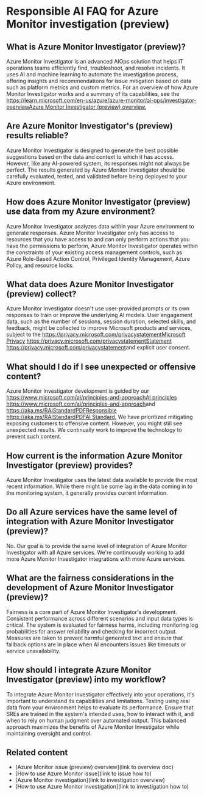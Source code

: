 # Responsible AI FAQ for Azure Monitor investigation (preview)

## What is Azure Monitor Investigator (preview)?

Azure Monitor Investigator is an advanced AIOps solution that helps IT operations teams efficiently find, troubleshoot, and resolve incidents. It uses AI and machine learning to automate the investigation process, offering insights and recommendations for issue mitigation based on data such as platform metrics and custom metrics. For an overview of how Azure Monitor Investigator works and a summary of its capabilities, see the <https://learn.microsoft.com/en-us/azure/azure-monitor/ai-ops/investigator-overview>[Azure Monitor Investigator (preview) overview](https://learn.microsoft.com/en-us/azure/azure-monitor/ai-ops/investigator-overview)[.](https://learn.microsoft.com/en-us/azure/azure-monitor/ai-ops/investigator-overview)

## Are Azure Monitor Investigator's (preview) results reliable?

Azure Monitor Investigator is designed to generate the best possible suggestions based on the data and context to which it has access. However, like any AI-powered system, its responses might not always be perfect. The results generated by Azure Monitor Investigator should be carefully evaluated, tested, and validated before being deployed to your Azure environment.

## How does Azure Monitor Investigator (preview) use data from my Azure environment?

Azure Monitor Investigator analyzes data within your Azure environment to generate responses. Azure Monitor Investigator only has access to resources that you have access to and can only perform actions that you have the permissions to perform, Azure Monitor Investigator operates within the constraints of your existing access management controls, such as Azure Role-Based Action Control, Privileged Identity Management, Azure Policy, and resource locks.

## What data does Azure Monitor Investigator (preview) collect?

Azure Monitor Investigator doesn't use user-provided prompts or its own responses to train or improve the underlying AI models. User engagement data, such as the number of sessions, session duration, selected skills, and feedback, might be collected to improve Microsoft products and services, subject to the <https://privacy.microsoft.com/privacystatement>[Microsoft Privacy](https://privacy.microsoft.com/privacystatement) <https://privacy.microsoft.com/privacystatement>[Statement](https://privacy.microsoft.com/privacystatement) <https://privacy.microsoft.com/privacystatement>and explicit user consent.

## What should I do if I see unexpected or offensive content?

Azure Monitor Investigator development is guided by our <https://www.microsoft.com/ai/principles-and-approach>[AI principles](https://www.microsoft.com/ai/principles-and-approach) <https://www.microsoft.com/ai/principles-and-approach>and <https://aka.ms/RAIStandardPDF>[Responsible](https://aka.ms/RAIStandardPDF) <https://aka.ms/RAIStandardPDF>[AI Standard](https://aka.ms/RAIStandardPDF)[.](https://aka.ms/RAIStandardPDF) We have prioritized mitigating exposing customers to offensive content. However, you might still see unexpected results. We continually work to improve the technology to prevent such content.

## How current is the information Azure Monitor Investigator (preview) provides?

Azure Monitor Investigator uses the latest data available to provide the most recent information. While there might be some lag in the data coming in to the monitoring system, it generally provides current information.

## Do all Azure services have the same level of integration with Azure Monitor Investigator (preview)?

No. Our goal is to provide the same level of integration of Azure Monitor Investigator with all Azure services. We're continuously working to add more Azure Monitor Investigator integrations with more Azure services.

## What are the fairness considerations in the development of Azure Monitor Investigator (preview)?

Fairness is a core part of Azure Monitor Investigator's development. Consistent performance across different scenarios and input data types is critical. The system is evaluated for fairness harms, including monitoring log probabilities for answer reliability and checking for incorrect output. Measures are taken to prevent harmful generated text and ensure that fallback options are in place when AI encounters issues like timeouts or service unavailability.

## How should I integrate Azure Monitor Investigator (preview) into my workflow?

To integrate Azure Monitor Investigator effectively into your operations, it's important to understand its capabilities and limitations. Testing using real data from your environment helps to evaluate its performance. Ensure that SREs are trained in the system's intended uses, how to interact with it, and when to rely on human judgment over automated output. This balanced approach maximizes the benefits of Azure Monitor Investigator while maintaining oversight and control.

## Related content

-   [Azure Monitor issue (preview) overview](link to overview doc)
-   [How to use Azure Monitor issue](link to issue how to)
-   [Azure Monitor investigation](link to investigation overview)
-   [How to use Azure Monitor investigation](link to investigation how to)

